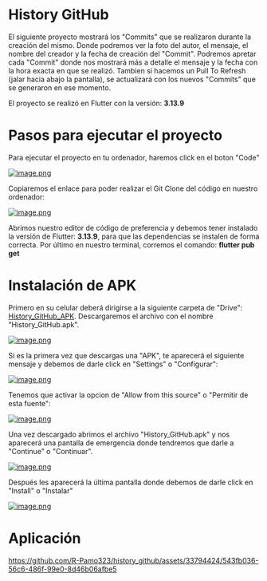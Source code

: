 # History GitHub

El siguiente proyecto mostrará los "Commits" que se realizaron durante la creación del mismo. Donde podremos ver la foto del autor, el mensaje, el nombre del creador y la fecha de creación del "Commit".
Podremos apretar cada "Commit" donde nos mostrará más a detalle el mensaje y la fecha con la hora exacta en que se realizó.
Tambien si hacemos un Pull To Refresh (jalar hacia abajo la pantalla), se actualizará con los nuevos "Commits" que se generaron en ese momento.

El proyecto se realizó en Flutter con la versión: **3.13.9**

# Pasos para ejecutar el proyecto

Para ejecutar el proyecto en tu ordenador, haremos click en el boton "Code"

[![image.png](https://i.postimg.cc/g0d3LmSQ/image.png)](https://postimg.cc/v4q4pFdt)

Copiaremos el enlace para poder realizar el Git Clone del código en nuestro ordenador:

[![image.png](https://i.postimg.cc/MpwYV7X9/image.png)](https://postimg.cc/9rxTjqd9) 

Abrimos nuestro editor de código de preferencia y debemos tener instalado la versión de Flutter: **3.13.9**, para que las dependencias se instalen de forma correcta.
Por último en nuestro terminal, corremos el comando: **flutter pub get**

# Instalación de APK

Primero en su celular deberá dirigirse a la siguiente carpeta de "Drive": [History_GitHub_APK](https://drive.google.com/drive/folders/1c9GiY9qVaZZnB4ZlswPprighCK2IylS_).
Descargaremos el archivo con el nombre "History_GitHub.apk".

[![image.png](https://i.postimg.cc/HxpdXyHX/image.png)](https://postimg.cc/KKs6y418)

Si es la primera vez que descargas una "APK", te aparecerá el siguiente mensaje y debemos de darle click en "Settings" o "Configurar":

[![image.png](https://i.postimg.cc/zXmbHx6g/image.png)](https://postimg.cc/pyZXgJ2W)

Tenemos que activar la opcion de "Allow from this source" o "Permitir de esta fuente":

[![image.png](https://i.postimg.cc/CKvJw3vD/image.png)](https://postimg.cc/WDk0nHcb)

Una vez descargado abrimos el archivo "History_GitHub.apk" y nos aparecerá una pantalla de emergencia donde tendremos que darle a "Continue" o "Continuar".

[![image.png](https://i.postimg.cc/DzcHLpxy/image.png)](https://postimg.cc/zLVx17m9)

Después les aparecerá la última pantalla donde debemos de darle click en "Install" o "Instalar"

[![image.png](https://i.postimg.cc/65wHLfG8/image.png)](https://postimg.cc/BtYcJDp3)

# Aplicación
https://github.com/R-Pamo323/history_github/assets/33794424/543fb036-56c6-486f-99e0-8d46b06afbe5
